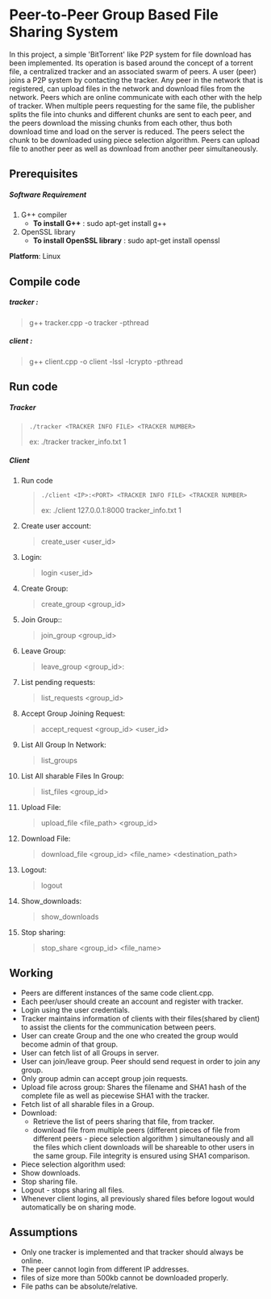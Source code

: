 # Peer-to-Peer Group Based File Sharing System
 In this project, a simple 'BitTorrent' like P2P system for file download has been implemented. Its operation is based around the concept of a torrent file, a centralized tracker and an associated swarm of peers. A user (peer) joins a P2P system by contacting the tracker. Any peer in the network that is registered, can upload files in the network and download files from the network. Peers which are online communicate with each other with the help of tracker. When multiple peers requesting for the same file, the publisher splits the file into chunks and different chunks are sent to each peer, and the peers download the missing chunks from each other, thus both download time and load on the server is reduced. The peers select the chunk to be downloaded using piece selection algorithm. Peers can upload file to another peer as well as download from another peer simultaneously.

## Prerequisites
##### Software Requirement

1. G++ compiler
   - **To install G++** : sudo apt-get install g++
2. OpenSSL library
    - **To install OpenSSL library** : sudo apt-get install openssl

**Platform**: Linux
## Compile code
##### tracker : 
>g++ tracker.cpp -o tracker -pthread
##### client :
>g++ client.cpp -o client -lssl -lcrypto -pthread
## Run code
##### Tracker
> `./tracker​ <TRACKER INFO FILE> <TRACKER NUMBER>`
>
> ex: ./tracker tracker_info.txt 1
##### Client
1. Run code
    > `./client​ <IP>:<PORT> <TRACKER INFO FILE> <TRACKER NUMBER>`
    >
    > ex: ./client 127.0.0.1:8000 tracker_info.txt 1
2. Create user account:
    > create_user​ <user_id> <password>
3. Login:
    > login​ <user_id> <password>
4. Create Group:
    > create_group​ <group_id>
5. Join Group::
    > join_group​ <group_id> 
6. Leave Group:
    > leave_group <group_id>:
7. List pending requests:
    > list_requests ​<group_id>
8. Accept Group Joining Request:
    > accept_request​ <group_id> <user_id>
9. List All Group In Network:
    > list_groups
10. List All sharable Files In Group:
    > list_files​ <group_id>
11. Upload File:
    > upload_file​ <file_path> <group_id​>
12. Download File:​
    > download_file​ <group_id> <file_name> <destination_path>
13. Logout:​
    > logout
14. Show_downloads: ​
    > show_downloads
15. Stop sharing: ​
    > stop_share ​<group_id> <file_name>
## Working
- Peers are different instances of the same code client.cpp. 
- Each peer/user should create an account and register with tracker. 
- Login using the user credentials. 
- Tracker maintains information of clients with their files(shared by client) to assist the clients for the communication between peers. 
- User can create Group and the one who created the group would become admin of that group. 
- User can fetch list of all Groups in server. 
- User can join/leave group. Peer should send request in order to join any group.  
- Only group admin can accept group join requests. 
- Upload file across group: Shares the filename and SHA1 hash of the complete file as well as piecewise SHA1 with the tracker. 
- Fetch list of all sharable files in a Group. 
- Download:  
    - Retrieve the list of peers sharing that file, from tracker. 
    - download file from multiple peers (different pieces of file from different peers - piece selection algorithm ) simultaneously and all the files which client downloads will be shareable to other users in the same group. File integrity is ensured using SHA1 comparison. 
- Piece selection algorithm used:  
- Show downloads. 
- Stop sharing file. 
- Logout - stops sharing all files. 
- Whenever client logins, all previously shared files before logout would automatically be on sharing mode. 

## Assumptions
- Only one tracker is implemented and that tracker should always be online.
- The peer cannot login from different IP addresses.
- files of size more than 500kb cannot be downloaded properly.
- File paths can be absolute/relative.
